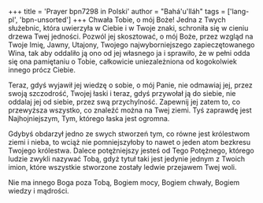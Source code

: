 +++
title = 'Prayer bpn7298 in Polski'
author = "Bahá'u'lláh"
tags = ['lang-pl', 'bpn-unsorted']
+++
Chwała Tobie, o mój Boże! Jedna z Twych służebnic, która uwierzyła w Ciebie i w Twoje znaki, schroniła się w cieniu drzewa Twej jedności. Pozwól jej skosztować, o mój Boże, przez wzgląd na Twoje Imię, Jawny, Utajony, Twojego najwyborniejszego zapieczętowanego Wina, tak aby oddaliło ją ono od jej własnego ja i sprawiło, że w pełni odda się ona pamiętaniu o Tobie, całkowicie uniezależniona od kogokolwiek innego prócz Ciebie.
   
Teraz, gdyś wyjawił jej wiedzę o sobie, o mój Panie, nie odmawiaj jej, przez swoją szczodrość, Twojej łaski i teraz, gdyś przywołał ją do siebie, nie oddalaj jej od siebie, przez swą przychylność. Zapewnij jej zatem to, co przewyższa wszystko, co znaleźć można na Twej ziemi. Tyś zaprawdę jest Najhojniejszym, Tym, którego łaska jest ogromna.
   
Gdybyś obdarzył jedno ze swych stworzeń tym, co równe jest królestwom ziemi i nieba, to wciąż nie pomniejszyłoby to nawet o jeden atom bezkresu Twojego królestwa. Dalece potężniejszy jesteś od Tego Potężnego, którego ludzie zwykli nazywać Tobą, gdyż tytuł taki jest jedynie jednym z Twoich imion, które wszystkie stworzone zostały ledwie przejawem Twej woli.
   
Nie ma innego Boga poza Tobą, Bogiem mocy, Bogiem chwały, Bogiem wiedzy i mądrości.
